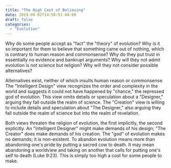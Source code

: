 ```yaml
---
title: "The High Cost of Believing"
date: 2019-08-02T14:58:51-04:00
draft: false
categories:
  - "Evolution"
---
```


Why do some people accept as "fact" the "theory" of evolution? Why is it so important for them to believe that something came out of nothing, which is contrary to human reason and commonsense? Why do they put trust in essentially no evidence and bankrupt arguments? Why will they not admit evolution is not science but religion? Why will they not consider possible alternatives?

Alternatives exist, neither of which insults human reason or commonsense. The "Intelligent Design" view recognizes the order and complexity in the world and suggests it could not have happened by "chance," the repressed god of evolution. This view omits details or speculation about a "Designer," arguing they fall outside the realm of science. The "Creation" view is willing to include details and speculation about "The Designer," also arguing they fall outside the realm of science but into the realm of revelation.

Both views threaten the religion of evolution, the first implicitly, the second explicitly. An "Intelligent Designer" might make demands of his design; "The Creator" does make demands of his creation. The "god" of evolution makes no demands; it is non-existent. To abandon evolution means more than abandoning one's pride by putting a sacred cow to death. It may mean abandoning a worldview and taking on another that calls for putting one's self to death (Luke
9:23). This is simply too high a cost for some people to make.
